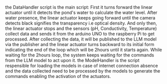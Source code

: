the DataHandler script is the main script: 
First it turns forward the linear actuator until it detects the pond's water to calculate the water level.
After water presence, the linear actuator keeps going forward until the camera detects black signifies the transparency i.e optical density.
And only then, the linear actuator stops and the sensors (pH, Conductivity, Temperature) collect data and sends it from the arduino UNO to the raspberry Pi to get processed.
After collecting the data, it will be published to the LLM model via the publisher and the linear actuator turns backward to its initial form indicating the end of the loop which will be 2hours until it starts again.
While waiting for the 2hours loop, the system keeps waiting for the commands from the LLM model to act upon it.
the ModelHandler is the script respensible for loading the models in case of internet connection absence and the data collected need to be processed by the models to generate the commands enabling the activation of the actuators.
